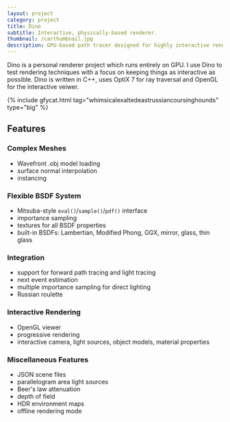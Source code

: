 ```yaml
---
layout: project
category: project
title: Dino
subtitle: Interactive, physically-based renderer.
thumbnail: /carthumbnail.jpg
description: GPU-based path tracer designed for highly interactive rendering. Includes a progressive rendering mode which allows on-the-fly modification of most scene data including camera, lighting, object models, material properties, and integrator settings.
---
```


Dino is a personal renderer project which runs entirely on GPU. I use Dino to test rendering techniques with a focus on keeping things as interactive as possible. Dino is written in C++, uses OptiX 7 for ray traversal and OpenGL for the interactive veiwer.

{% include gfycat.html tag="whimsicalexaltedeastrussiancoursinghounds" type="big" %}

## Features

### Complex Meshes
- Wavefront .obj model loading
- surface normal interpolation
- instancing

### Flexible BSDF System
- Mitsuba-style `eval()`/`sample()`/`pdf()` interface
- importance sampling
- textures for all BSDF properties
- built-in BSDFs: Lambertian, Modified Phong, GGX, mirror, glass, thin glass

### Integration
- support for forward path tracing and light tracing
- next event estimation
- multiple importance sampling for direct lighting
- Russian roulette

### Interactive Rendering
- OpenGL viewer
- progressive rendering
- interactive camera, light sources, object models, material properties

### Miscellaneous Features
- JSON scene files
- parallelogram area light sources
- Beer's law attenuation
- depth of field
- HDR environment maps
- offline rendering mode
